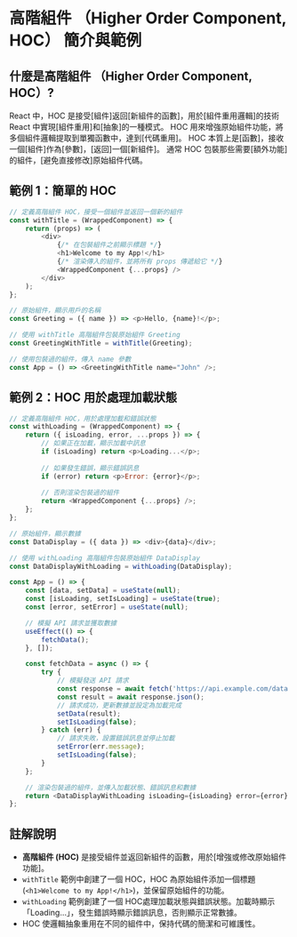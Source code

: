 
# 高階組件 （Higher Order Component, HOC） 簡介與範例

## 什麼是高階組件 （Higher Order Component, HOC）?
React 中，HOC 是接受[組件]返回[新組件的函數]，用於[組件重用邏輯]的技術
React 中實現[組件重用]和[抽象]的一種模式。
HOC 用來增強原始組件功能，將多個組件邏輯提取到單獨函數中，達到[代碼重用]。
HOC 本質上是[函數]，接收一個[組件]作為[參數]，[返回]一個[新組件]。
通常 HOC 包裝那些需要[額外功能]的組件，[避免直接修改]原始組件代碼。

## 範例 1：簡單的 HOC

```js
// 定義高階組件 HOC，接受一個組件並返回一個新的組件
const withTitle = (WrappedComponent) => {
    return (props) => (
        <div>
            {/* 在包裝組件之前顯示標題 */}
            <h1>Welcome to my App!</h1>
            {/* 渲染傳入的組件，並將所有 props 傳遞給它 */}
            <WrappedComponent {...props} />
        </div>
    );
};

// 原始組件，顯示用戶的名稱
const Greeting = ({ name }) => <p>Hello, {name}!</p>;

// 使用 withTitle 高階組件包裝原始組件 Greeting
const GreetingWithTitle = withTitle(Greeting);

// 使用包裝過的組件，傳入 name 參數
const App = () => <GreetingWithTitle name="John" />;
```

## 範例 2：HOC 用於處理加載狀態

```js
// 定義高階組件 HOC，用於處理加載和錯誤狀態
const withLoading = (WrappedComponent) => {
    return ({ isLoading, error, ...props }) => {
        // 如果正在加載，顯示加載中訊息
        if (isLoading) return <p>Loading...</p>;
        
        // 如果發生錯誤，顯示錯誤訊息
        if (error) return <p>Error: {error}</p>;
        
        // 否則渲染包裝過的組件
        return <WrappedComponent {...props} />;
    };
};

// 原始組件，顯示數據
const DataDisplay = ({ data }) => <div>{data}</div>;

// 使用 withLoading 高階組件包裝原始組件 DataDisplay
const DataDisplayWithLoading = withLoading(DataDisplay);

const App = () => {
    const [data, setData] = useState(null);
    const [isLoading, setIsLoading] = useState(true);
    const [error, setError] = useState(null);

    // 模擬 API 請求並獲取數據
    useEffect(() => {
        fetchData();
    }, []);

    const fetchData = async () => {
        try {
            // 模擬發送 API 請求
            const response = await fetch('https://api.example.com/data');
            const result = await response.json();
            // 請求成功，更新數據並設定為加載完成
            setData(result);
            setIsLoading(false);
        } catch (err) {
            // 請求失敗，設置錯誤訊息並停止加載
            setError(err.message);
            setIsLoading(false);
        }
    };

    // 渲染包裝過的組件，並傳入加載狀態、錯誤訊息和數據
    return <DataDisplayWithLoading isLoading={isLoading} error={error} data={data} />;
};
```

## 註解說明

- **高階組件 (HOC)** 是接受組件並返回新組件的函數，用於[增強或修改原始組件功能]。
- `withTitle` 範例中創建了一個 HOC，HOC 為原始組件添加一個標題 (`<h1>Welcome to my App!</h1>`)，並保留原始組件的功能。
- `withLoading` 範例創建了一個 HOC處理加載狀態與錯誤狀態。加載時顯示「Loading...」，發生錯誤時顯示錯誤訊息，否則顯示正常數據。
- HOC 使邏輯抽象重用在不同的組件中，保持代碼的簡潔和可維護性。
